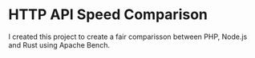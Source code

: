 # HTTP API Speed Comparison

I created this project to create a fair comparisson between PHP, Node.js and Rust using Apache Bench.